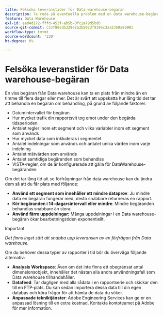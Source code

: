 ```yaml
---
title: Felsöka leveranstider för Data warehouse-begäran
description: Ta reda på eventuella problem med en Data warehouse-begäran som kan förlänga leveranstiden.
feature: Data Warehouse
exl-id: eed4d172-fffd-453f-ab5b-0fc2a79d5bd0
source-git-commit: c53f886d5329e2a3b5023f9396c3aa2360a86901
workflow-type: tm+mt
source-wordcount: '330'
ht-degree: 0%

---
```


# Felsöka leveranstider för Data warehouse-begäran

En viss begäran från Data warehouse kan ta en plats från mindre än en timme till flera dagar eller mer. Det är svårt att uppskatta hur lång tid det tar att behandla en begäran om behandling, på grund av följande faktorer:

* Datumintervallet för begäran
* Hur mycket trafik din rapportsvit tog emot under den begärda tidsperioden
* Antalet regler inom ett segment och vilka variabler inom ett segment som används
* Hur mycket data som inkluderas i segmentet
* Antalet indelningar som används och antalet unika värden inom varje indelning
* Antalet mätvärden som används
* Antalet samtidiga begäranden som behandlas
* VISTA-regler, om de är konfigurerade att gälla för DataWarehouse-begäranden

Om det tar lång tid att se förfrågningar från data warehouse kan du ändra dem så att du får plats med följande:

* **Använd ett segment som innehåller ett mindre dataprov**: Ju mindre data en begäran fungerar med, desto snabbare returneras en rapport.
* **Kör begäranden i 14-dagarsintervall eller mindre**: Mindre begäranden behandlas snabbare än stora.
* **Använd färre uppdelningar:** Många uppdelningar i en Data warehouse-begäran ökar bearbetningstiden exponentiellt.

>[!IMPORTANT]
>
> *Det finns inget sätt att snabba upp leveransen av en förfrågan från Data warehouse.*

Om du behöver dessa typer av rapporter i tid bör du överväga följande alternativ:

* **Analysis Workspace**: Även om det inte finns ett obegränsat antal dimensionsobjekt, innehåller det nästan alla andra användningsfall som Data warehouse tillhandahåller.
* **Datafeed**: Tar dagligen med alla rådata i en rapportserie och skickar den till en FTP-plats. Du kan sedan importera dessa data till din egen databas och köra frågor för att hämta de data du söker.
* **Anpassade tekniktjänster**: Adobe Engineering Services kan ge er en anpassad lösning till en extra kostnad. Kontakta kontoteamet på Adobe för mer information.
